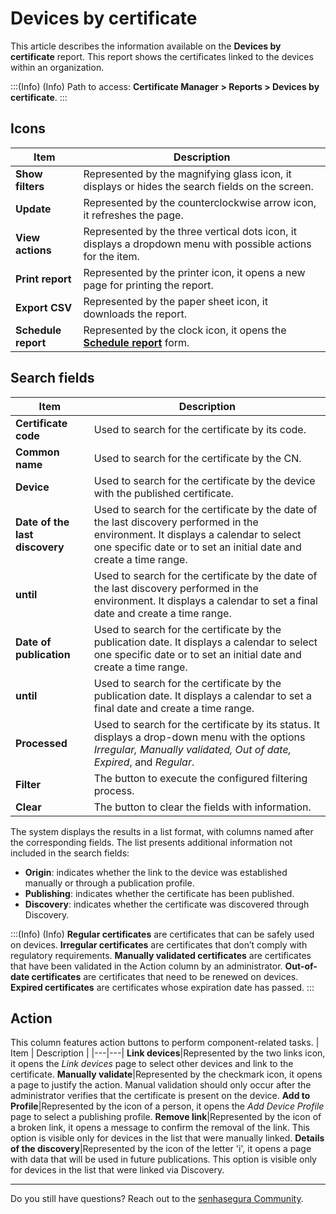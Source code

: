 # Devices by certificate

This article describes the information available on the **Devices by certificate** report. This report shows the certificates linked to the devices within an organization.

:::(Info) (Info)
Path to access: **Certificate Manager > Reports > Devices by certificate**.
:::

## Icons
| Item | Description |
| --- | --- |
|**Show filters**|Represented by the magnifying glass icon, it displays or hides the search fields on the screen.
|**Update**|Represented by the counterclockwise arrow icon, it refreshes the page.
|**View actions**|Represented by the three vertical dots icon, it displays a dropdown menu with possible actions for the item.
|**Print report**|Represented by the printer icon, it opens a new page for printing the report.
|**Export CSV**|Represented by the paper sheet icon, it downloads the report.
|**Schedule report**|Represented by the clock icon, it opens the [**Schedule report**](/v3-32/docs/general-information-how-to-issue-download-and-schedule-device-reports) form.

##  Search fields
| Item | Description |
| --- | --- |
**Certificate code**|Used to search for the certificate by its code.
**Common name**|Used to search for the certificate by the CN.
**Device**|Used to search for the certificate by the device with the published certificate.
**Date of the last discovery**|Used to search for the certificate by the date of the last discovery performed in the environment. It displays a calendar to select one specific date or to set an initial date and create a time range.|
**until**|Used to search for the certificate by the date of the last discovery performed in the environment. It displays a calendar to set a final date and create a time range.|
**Date of publication**|Used to search for the certificate by the publication date. It displays a calendar to select one specific date or to set an initial date and create a time range.|
**until**|Used to search for the certificate by the publication date. It displays a calendar to set a final date and create a time range.|
**Processed**|Used to search for the certificate by its status. It displays a drop-down menu with the options *Irregular, Manually validated, Out of date, Expired*, and *Regular*. 
|**Filter**|The button to execute the configured filtering process.
|**Clear**|The button to clear the fields with information.

The system displays the results in a list format, with columns named after the corresponding fields. The list presents additional information not included in the search fields:

* **Origin**: indicates whether the link to the device was established manually or through a publication profile.
* **Publishing**: indicates whether the certificate has been published.
* **Discovery**: indicates whether the certificate was discovered through Discovery.

:::(Info) (Info)
**Regular certificates** are certificates that can be safely used on devices.
**Irregular certificates** are certificates that don’t comply with regulatory requirements.
**Manually validated certificates** are certificates that have been validated in the Action column by an administrator.
**Out-of-date certificates** are certificates that need to be renewed on devices.
**Expired certificates** are certificates whose expiration date has passed.
:::

##  Action
This column features action buttons to perform component-related tasks.
| Item | Description |
|---|---|
**Link devices**|Represented by the two links icon, it opens the *Link devices* page to select other devices and link to the certificate.
**Manually validate**|Represented by the checkmark icon, it opens a page to justify the action. Manual validation should only occur after the administrator verifies that the certificate is present on the device.
**Add to Profile**|Represented by the icon of a person, it opens the *Add Device Profile* page to select a publishing profile.
**Remove link**|Represented by the icon of a broken link, it opens a message to confirm the removal of the link. This option is visible only for devices in the list that were manually linked.
**Details of the discovery**|Represented by the icon of the letter 'i', it opens a page with data that will be used in future publications. This option is visible only for devices in the list that were linked via Discovery.
***
Do you still have questions? Reach out to the [senhasegura Community](https://community.senhasegura.io/).
